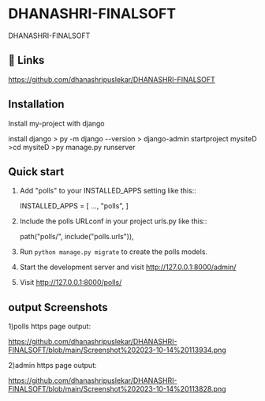 
# DHANASHRI-FINALSOFT
DHANASHRI-FINALSOFT




## 🔗 Links
https://github.com/dhanashripuslekar/DHANASHRI-FINALSOFT


## Installation

Install my-project with django

  install django
  \> py -m django --version
  \> django-admin startproject mysiteD
  \>cd mysiteD
  \>py manage.py runserver 

Quick start
-----------

1. Add "polls" to your INSTALLED_APPS setting like this::

    INSTALLED_APPS = [
        ...,
        "polls",
    ]

2. Include the polls URLconf in your project urls.py like this::

    path("polls/", include("polls.urls")),

3. Run ``python manage.py migrate`` to create the polls models.

4. Start the development server and visit http://127.0.0.1:8000/admin/

5. Visit http://127.0.0.1:8000/polls/ 
   


##  output Screenshots

1)polls https page output:


https://github.com/dhanashripuslekar/DHANASHRI-FINALSOFT/blob/main/Screenshot%202023-10-14%20113934.png


2)admin https page output:
 
 https://github.com/dhanashripuslekar/DHANASHRI-FINALSOFT/blob/main/Screenshot%202023-10-14%20113828.png
 





